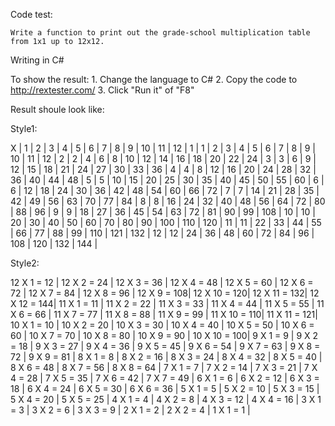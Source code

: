 Code test:

	Write a function to print out the grade-school multiplication table from 1x1 up to 12x12.


Writing in C#

To show the result:
	1. Change the language to C#
	2. Copy the code to http://rextester.com/ 
	3. Click "Run it" of "F8"


Result shoule look like:

Style1: 
 
   X  |   1  |   2  |   3  |   4  |   5  |   6  |   7  |   8  |   9  |  10  |  11  |  12  |
   1  |   1  |   2  |   3  |   4  |   5  |   6  |   7  |   8  |   9  |  10  |  11  |  12  |
   2  |   2  |   4  |   6  |   8  |  10  |  12  |  14  |  16  |  18  |  20  |  22  |  24  |
   3  |   3  |   6  |   9  |  12  |  15  |  18  |  21  |  24  |  27  |  30  |  33  |  36  |
   4  |   4  |   8  |  12  |  16  |  20  |  24  |  28  |  32  |  36  |  40  |  44  |  48  |
   5  |   5  |  10  |  15  |  20  |  25  |  30  |  35  |  40  |  45  |  50  |  55  |  60  |
   6  |   6  |  12  |  18  |  24  |  30  |  36  |  42  |  48  |  54  |  60  |  66  |  72  |
   7  |   7  |  14  |  21  |  28  |  35  |  42  |  49  |  56  |  63  |  70  |  77  |  84  |
   8  |   8  |  16  |  24  |  32  |  40  |  48  |  56  |  64  |  72  |  80  |  88  |  96  |
   9  |   9  |  18  |  27  |  36  |  45  |  54  |  63  |  72  |  81  |  90  |  99  |  108 |
  10  |  10  |  20  |  30  |  40  |  50  |  60  |  70  |  80  |  90  |  100 |  110 |  120 |
  11  |  11  |  22  |  33  |  44  |  55  |  66  |  77  |  88  |  99  |  110 |  121 |  132 |
  12  |  12  |  24  |  36  |  48  |  60  |  72  |  84  |  96  |  108 |  120 |  132 |  144 |

Style2: 
 
 12 X  1 = 12 | 12 X  2 = 24 | 12 X  3 = 36 | 12 X  4 = 48 | 12 X  5 = 60 | 12 X  6 = 72 | 12 X  7 = 84 | 12 X  8 = 96 | 12 X  9 = 108| 12 X 10 = 120| 12 X 11 = 132| 12 X 12 = 144|
 11 X  1 = 11 | 11 X  2 = 22 | 11 X  3 = 33 | 11 X  4 = 44 | 11 X  5 = 55 | 11 X  6 = 66 | 11 X  7 = 77 | 11 X  8 = 88 | 11 X  9 = 99 | 11 X 10 = 110| 11 X 11 = 121|
 10 X  1 = 10 | 10 X  2 = 20 | 10 X  3 = 30 | 10 X  4 = 40 | 10 X  5 = 50 | 10 X  6 = 60 | 10 X  7 = 70 | 10 X  8 = 80 | 10 X  9 = 90 | 10 X 10 = 100|
  9 X  1 =  9 |  9 X  2 = 18 |  9 X  3 = 27 |  9 X  4 = 36 |  9 X  5 = 45 |  9 X  6 = 54 |  9 X  7 = 63 |  9 X  8 = 72 |  9 X  9 = 81 |
  8 X  1 =  8 |  8 X  2 = 16 |  8 X  3 = 24 |  8 X  4 = 32 |  8 X  5 = 40 |  8 X  6 = 48 |  8 X  7 = 56 |  8 X  8 = 64 |
  7 X  1 =  7 |  7 X  2 = 14 |  7 X  3 = 21 |  7 X  4 = 28 |  7 X  5 = 35 |  7 X  6 = 42 |  7 X  7 = 49 |
  6 X  1 =  6 |  6 X  2 = 12 |  6 X  3 = 18 |  6 X  4 = 24 |  6 X  5 = 30 |  6 X  6 = 36 |
  5 X  1 =  5 |  5 X  2 = 10 |  5 X  3 = 15 |  5 X  4 = 20 |  5 X  5 = 25 |
  4 X  1 =  4 |  4 X  2 =  8 |  4 X  3 = 12 |  4 X  4 = 16 |
  3 X  1 =  3 |  3 X  2 =  6 |  3 X  3 =  9 |
  2 X  1 =  2 |  2 X  2 =  4 |
  1 X  1 =  1 |
  
